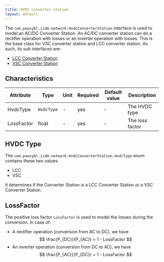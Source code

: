 ```yaml
---
title: HVDC converter station
layout: default
---
```


The `com.powsybl.iidm.network.HvdcConverterStation` interface is used to model an AC/DC Converter Station. An AC/DC converter station can do a rectifier operation with losses or an inverter operation with losses. This is the base class for VSC converter station and LCC converter station. As such, its sub interfaces are:
- [LCC Converter Station](lccConverterStation.md)
- [VSC Converter Station](vscConverterStation.md)

## Characteristics

| Attribute | Type | Unit | Required | Default value | Description |
| --------- | ---- | ---- | -------- | ------------- | ----------- |
| HvdcType | `HvdcType` | - | yes | - | The HVDC type |
| LossFactor | float | - | yes | - | The loss factor |

## HVDC Type
The `com.powsybl.iidm.network.HvdcConverterStation.HvdcType` enum contains these two values:
- LCC
- VSC

It determines if the Converter Station is a LCC Converter Station or a VSC Converter Station.

## LossFactor
The positive loss factor `LossFactor` is used to model the losses during the conversion. In case of:
- A rectifier operation (conversion from AC to DC), we have
$$
\frac{P_{DC}}{P_{AC}} = 1 - LossFactor
$$
- An inverter operation (conversion from DC to AC), we have
$$
\frac{P_{AC}}{P_{DC}} = 1 - LossFactor
$$
